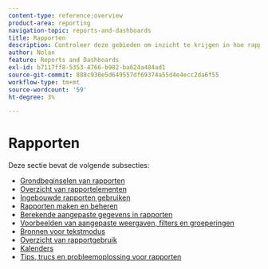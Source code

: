 ```yaml
---
content-type: reference;overview
product-area: reporting
navigation-topic: reports-and-dashboards
title: Rapporten
description: Controleer deze gebieden om inzicht te krijgen in hoe rapporten in Adobe Workfront kunnen worden gebruikt.
author: Nolan
feature: Reports and Dashboards
exl-id: b7117ff8-5353-4766-b982-ba624a484ad1
source-git-commit: 888c938e5d649557df69374a55d4e4ecc2da6f55
workflow-type: tm+mt
source-wordcount: '59'
ht-degree: 3%

---
```


# Rapporten

Deze sectie bevat de volgende subsecties:

* [Grondbeginselen van rapporten](../../reports-and-dashboards/reports/reporting/reporting-basics.md)
* [Overzicht van rapportelementen](../../reports-and-dashboards/reports/reporting-elements/reporting-elements-overview.md)
* [Ingebouwde rapporten gebruiken](../../reports-and-dashboards/reports/using-built-in-reports/use-built-in-reports.md)
* [Rapporten maken en beheren](../../reports-and-dashboards/reports/creating-and-managing-reports/create-manage-reports.md)
* [Berekende aangepaste gegevens in rapporten](../../reports-and-dashboards/reports/calc-cstm-data-reports/calculated-custom-data-reports.md)
* [Voorbeelden van aangepaste weergaven, filters en groeperingen](../../reports-and-dashboards/reports/custom-view-filter-grouping-samples/custom-view-filter-grouping-samples.md)
* [Bronnen voor tekstmodus](../../reports-and-dashboards/reports/text-mode/text-mode-resources.md)
* [Overzicht van rapportgebruik](../../reports-and-dashboards/reports/report-usage/report-usage-overview.md)
* [Kalenders](../../reports-and-dashboards/reports/calendars/calendars.md)
* [Tips, trucs en probleemoplossing voor rapporten](../../reports-and-dashboards/reports/tips-tricks-and-troubleshooting/tips-troubleshooting-reports.md)

<!--outdated: For in-depth training on reports, see  [Basic Report Creation Program for the new Workfront experience](https://one.workfront.com/s/basic-report-creation-program).-->
